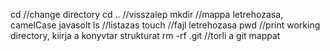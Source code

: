 cd //change directory
cd .. //visszalep
mkdir //mappa letrehozasa, camelCase javasolt
ls //listazas
touch //fajl letrehozasa
pwd //print working directory, kiirja a konyvtar strukturat
rm -rf .git //torli a git mappat
